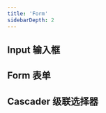 ```yaml
---
title: 'Form'
sidebarDepth: 2
---
```

## Input 输入框
<ClientOnly>
  <sakura-input/>
</ClientOnly>

## Form 表单
<ClientOnly>
  <sakura-form/>
</ClientOnly>

## Cascader 级联选择器
<ClientOnly>
  <sakura-cascader/>
</ClientOnly>
